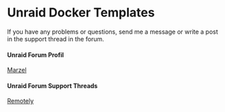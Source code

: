 # Unraid Docker Templates

  If you have any problems or questions, send me a message or write a post in the support thread in the forum.

#### Unraid Forum Profil

  [Marzel](https://forums.unraid.net/profile/117249-marzel/)

#### Unraid Forum Support Threads

  [Remotely](https://forums.unraid.net/profile/117249-marzel/)
